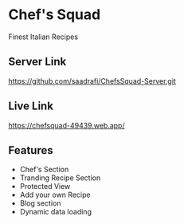 
# Chef's Squad

Finest Italian Recipes
## Server Link

https://github.com/saadrafi/ChefsSquad-Server.git


## Live Link

https://chefsquad-49439.web.app/


## Features

- Chef's Section
- Tranding Recipe Section
- Protected View
- Add your own Recipe
- Blog section
- Dynamic data loading


